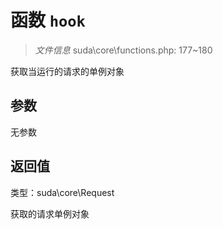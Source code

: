 # 函数 `hook`

> *文件信息* suda\core\functions.php: 177~180

获取当运行的请求的单例对象


## 参数


无参数


## 返回值

类型：suda\core\Request

 获取的请求单例对象

